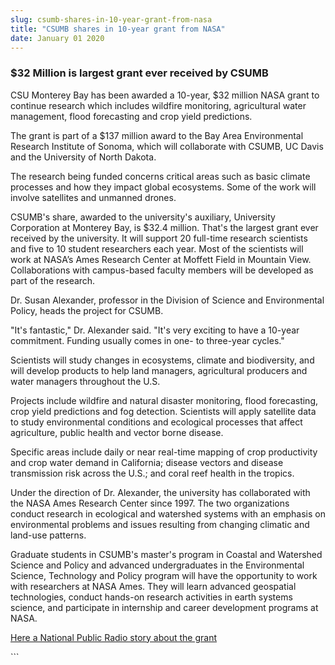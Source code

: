 ```yaml
---
slug: csumb-shares-in-10-year-grant-from-nasa
title: "CSUMB shares in 10-year grant from NASA"
date: January 01 2020
---
```


 
<h3>$32 Million is largest grant ever received by CSUMB</h3>
<p>
  CSU Monterey Bay has been awarded a 10&#45;year, $32 million NASA grant to
  continue research which includes wildfire monitoring, agricultural water
  management, flood forecasting and crop yield predictions.
</p>
<p>
  The grant is part of a $137 million award to the Bay Area Environmental
  Research Institute of Sonoma, which will collaborate with CSUMB, UC Davis and
  the University of North Dakota.
</p>
<p>
  The research being funded concerns critical areas such as basic climate
  processes and how they impact global ecosystems. Some of the work will involve
  satellites and unmanned drones.
</p>
<p>
  CSUMB's share, awarded to the university's auxiliary, University Corporation
  at Monterey Bay, is $32.4 million. That's the largest grant ever received by
  the university. It will support 20 full&#45;time research scientists and five
  to 10 student researchers each year. Most of the scientists will work at
  NASA’s Ames Research Center at Moffett Field in Mountain View. Collaborations
  with campus&#45;based faculty members will be developed as part of the
  research.
</p>
<p>
  Dr. Susan Alexander, professor in the Division of Science and Environmental
  Policy, heads the project for CSUMB.
</p>
<p>
  "It's fantastic," Dr. Alexander said. "It's very exciting to have a
  10&#45;year commitment. Funding usually comes in one&#45; to three&#45;year
  cycles."
</p>
<p>
  Scientists will study changes in ecosystems, climate and biodiversity, and
  will develop products to help land managers, agricultural producers and water
  managers throughout the U.S.
</p>
<p>
  Projects include wildfire and natural disaster monitoring, flood forecasting,
  crop yield predictions and fog detection. Scientists will apply satellite data
  to study environmental conditions and ecological processes that affect
  agriculture, public health and vector borne disease.
</p>
<p>
  Specific areas include daily or near real&#45;time mapping of crop
  productivity and crop water demand in California; disease vectors and disease
  transmission risk across the U.S.; and coral reef health in the tropics.
</p>
<p>
  Under the direction of Dr. Alexander, the university has collaborated with the
  NASA Ames Research Center since 1997. The two organizations conduct research
  in ecological and watershed systems with an emphasis on environmental problems
  and issues resulting from changing climatic and land&#45;use patterns.
</p>
<p>
  Graduate students in CSUMB's master's program in Coastal and Watershed Science
  and Policy and advanced undergraduates in the Environmental Science,
  Technology and Policy program will have the opportunity to work with
  researchers at NASA Ames. They will learn advanced geospatial technologies,
  conduct hands&#45;on research activities in earth systems science, and
  participate in internship and career development programs at NASA.
</p>
<p>
  <a
    href="https://www.kazu.org/post/nasa&#45;satellite&#45;images&#45;will&#45;help&#45;farmers&#45;conserve&#45;water"
    >Here a National Public Radio story about the grant</a
  >
</p>
```
